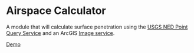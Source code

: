 ﻿Airspace Calculator
===================

A module that will calculate surface penetration using the [USGS NED Point Query Service] and an ArcGIS [Image service].

[Demo](http://wsdot-gis.github.io/airspace-calculator/demo/)

[USGS NED Point Query Service]:http://ned.usgs.gov/epqs/
[Image Service]:http://resources.arcgis.com/en/help/arcgis-rest-api/#/Image_Service/02r3000000q8000000/